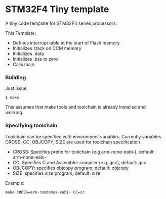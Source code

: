 STM32F4 Tiny template
=====================

A tiny code template for STM32F4 series processors.

This Template:
- Defines interrupt table at the start of Flash memory
- Initializes stack on CCM memory
- Initializes .data
- Initializes .bss to zero
- Calls main

### Building

Just issue:

```
$ make
```

This assumes that make tools and toolchain is already installed and working.


### Specifying toolchain

Toolchain can be specified with environment variables.
Currently variables CROSS, CC, OBJCOPY, SIZE are used for toolchain specification
- CROSS: Specifies prefix for toolchain (e.g arm-none-eabi-), default: arm-none-eabi-
- CC: Specifies C and Assembler compiler (e.g. gcc), default: gcc
- OBJCOPY: specifies objcopy program, default: objcopy
- SIZE: specifies size program, default: size

Example:
```
make CROSS=arm-randomos-eabi- CC=cc
```



